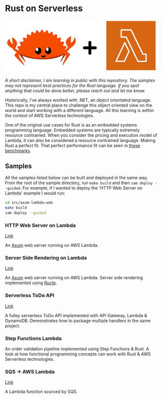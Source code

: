 # Rust on Serverless

![](./assets/rust-programming.jpg)

*A short disclaimer, I am learning in public with this repository. The samples may not represent best practices for the Rust language. If you spot anything that could be done better, please reach out and let me know.*

Historically, I've always worked with .NET, an object orientated language. This repo is my central place to challenge this object oriented view on the world and start working with a different language. All this learning is within the context of AWS Serverless technologies.

One of the original use cases for Rust is as an embedded systems programming language. Embedded systems are typically extremely resource contrained. When you consider the pricing and execution model of Lambda, it can also be considered a resource contrained language. Making Rust a perfect fit. That perfect performance fit can be seen in [these benchmarks](https://github.com/aws-samples/serverless-rust-demo).

## Samples

All the samples listed below can be built and deployed in the same way. From the root of the sample directory, run `make build` and then `sam deploy --guided`. For example, if I wanted to deploy the 'HTTP Web Server on Lambda' example I would run:

``` bash
cd src/axum-lambda-web
make build
sam deploy --guided
```

### HTTP Web Server on Lambda

[Link](./src/axum-lambda-web)

An [Axum](https://github.com/tokio-rs/axum) web server running on AWS Lambda.

### Server Side Rendering on Lambda

[Link](./src/axum-lambda-web-server-side-rendering)

An [Axum](https://github.com/tokio-rs/axum) web server running on AWS Lambda. Server side rendering implemented using [Ructe](https://github.com/kaj/ructe).

### Serverless ToDo API

[Link](./src/serverless-todo)

A fulley serverless ToDo API implemented with API Gateway, Lambda & DynamoDB. Demonstrates how to package multiple handlers in the same project.

### Step Functions Lambda

An order validation pipeline implemented using Step Functions & Rust. A look at how functional programming concepts can work with Rust & AWS Serverless technologies.

### SQS -> AWS Lambda

[Link](./src/sqs-sourced-lambda)

A Lambda function sourced by SQS.
